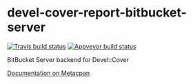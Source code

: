 # devel-cover-report-bitbucket-server
[![Travis build status](https://travis-ci.org/tomk3003/devel-cover-report-bitbucket-server.svg?branch=master)](https://travis-ci.org/tomk3003/devel-cover-report-bitbucket-server)
[![Appveyor build status](https://ci.appveyor.com/api/projects/status/rc3w06wj32rmks1g?svg=true)](https://ci.appveyor.com/project/tomk3003/devel-cover-report-bitbucket-server) 

BitBucket Server backend for Devel::Cover

[Documentation on Metacpan](https://metacpan.org/pod/Devel::Cover::Report::BitBucketServer)
